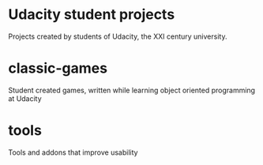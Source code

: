 Udacity student projects
============

Projects created by students of Udacity, the XXI century university.


classic-games
=============

Student created games, written while learning object oriented programming at Udacity


tools
=============

Tools and addons that improve usability

